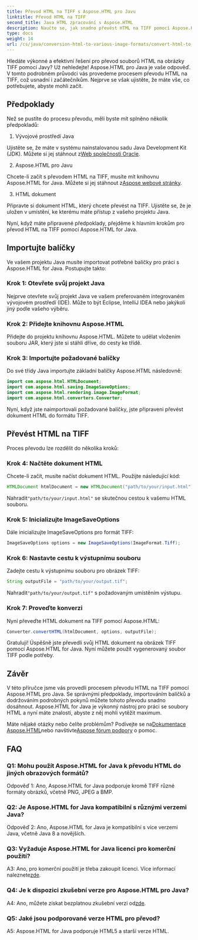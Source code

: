 ```yaml
---
title: Převod HTML na TIFF s Aspose.HTML pro Javu
linktitle: Převod HTML na TIFF
second_title: Java HTML zpracování s Aspose.HTML
description: Naučte se, jak snadno převést HTML na TIFF pomocí Aspose.HTML pro Java. Průvodce krok za krokem pro efektivní manipulaci s dokumenty.
type: docs
weight: 14
url: /cs/java/conversion-html-to-various-image-formats/convert-html-to-tiff/
---
```

Hledáte výkonné a efektivní řešení pro převod souborů HTML na obrázky TIFF pomocí Javy? Už nehledejte! Aspose.HTML pro Java je vaše odpověď. V tomto podrobném průvodci vás provedeme procesem převodu HTML na TIFF, což usnadní i začátečníkům. Nejprve se však ujistěte, že máte vše, co potřebujete, abyste mohli začít.

## Předpoklady

Než se pustíte do procesu převodu, měli byste mít splněno několik předpokladů:

1. Vývojové prostředí Java

 Ujistěte se, že máte v systému nainstalovanou sadu Java Development Kit (JDK). Můžete si jej stáhnout z[Web společnosti Oracle](https://www.oracle.com/java/technologies/javase-downloads.html).

2. Aspose.HTML pro Javu

 Chcete-li začít s převodem HTML na TIFF, musíte mít knihovnu Aspose.HTML for Java. Můžete si jej stáhnout z[Aspose webové stránky](https://releases.aspose.com/html/java/).

3. HTML dokument

Připravte si dokument HTML, který chcete převést na TIFF. Ujistěte se, že je uložen v umístění, ke kterému máte přístup z vašeho projektu Java.

Nyní, když máte připravené předpoklady, přejděme k hlavním krokům pro převod HTML na TIFF pomocí Aspose.HTML for Java.

## Importujte balíčky

Ve vašem projektu Java musíte importovat potřebné balíčky pro práci s Aspose.HTML for Java. Postupujte takto:

### Krok 1: Otevřete svůj projekt Java

Nejprve otevřete svůj projekt Java ve vašem preferovaném integrovaném vývojovém prostředí (IDE). Může to být Eclipse, IntelliJ IDEA nebo jakýkoli jiný podle vašeho výběru.

### Krok 2: Přidejte knihovnu Aspose.HTML

Přidejte do projektu knihovnu Aspose.HTML. Můžete to udělat vložením souboru JAR, který jste si stáhli dříve, do cesty ke třídě.

### Krok 3: Importujte požadované balíčky

Do své třídy Java importujte základní balíčky Aspose.HTML následovně:

```java
import com.aspose.html.HTMLDocument;
import com.aspose.html.saving.ImageSaveOptions;
import com.aspose.html.rendering.image.ImageFormat;
import com.aspose.html.converters.Converter;
```

Nyní, když jste naimportovali požadované balíčky, jste připraveni převést dokument HTML do formátu TIFF.

## Převést HTML na TIFF

Proces převodu lze rozdělit do několika kroků:

### Krok 4: Načtěte dokument HTML

Chcete-li začít, musíte načíst dokument HTML. Použijte následující kód:

```java
HTMLDocument htmlDocument = new HTMLDocument("path/to/your/input.html");
```

 Nahradit`"path/to/your/input.html"` se skutečnou cestou k vašemu HTML souboru.

### Krok 5: Inicializujte ImageSaveOptions

Dále inicializujte ImageSaveOptions pro formát TIFF:

```java
ImageSaveOptions options = new ImageSaveOptions(ImageFormat.Tiff);
```

### Krok 6: Nastavte cestu k výstupnímu souboru

Zadejte cestu k výstupnímu souboru pro obrázek TIFF:

```java
String outputFile = "path/to/your/output.tif";
```

 Nahradit`"path/to/your/output.tif"` s požadovaným umístěním výstupu.

### Krok 7: Proveďte konverzi

Nyní převeďte HTML dokument na TIFF pomocí Aspose.HTML:

```java
Converter.convertHTML(htmlDocument, options, outputFile);
```

Gratuluji! Úspěšně jste převedli svůj HTML dokument na obrázek TIFF pomocí Aspose.HTML for Java. Nyní můžete použít vygenerovaný soubor TIFF podle potřeby.

## Závěr

V této příručce jsme vás provedli procesem převodu HTML na TIFF pomocí Aspose.HTML pro Java. Se správnými předpoklady, importováním balíčků a dodržováním podrobných pokynů můžete tohoto převodu snadno dosáhnout. Aspose.HTML for Java je výkonný nástroj pro práci se soubory HTML a nyní máte znalosti, abyste z něj mohli vytěžit maximum.

 Máte nějaké otázky nebo čelíte problémům? Podívejte se na[Dokumentace Aspose.HTML](https://reference.aspose.com/html/java/)nebo navštivte[Aspose fórum podpory](https://forum.aspose.com/) o pomoc.

## FAQ

### Q1: Mohu použít Aspose.HTML for Java k převodu HTML do jiných obrazových formátů?

Odpověď 1: Ano, Aspose.HTML for Java podporuje kromě TIFF různé formáty obrázků, včetně PNG, JPEG a BMP.

### Q2: Je Aspose.HTML for Java kompatibilní s různými verzemi Java?

Odpověď 2: Ano, Aspose.HTML for Java je kompatibilní s více verzemi Java, včetně Java 8 a novějších.

### Q3: Vyžaduje Aspose.HTML for Java licenci pro komerční použití?

 A3: Ano, pro komerční použití je třeba zakoupit licenci. Více informací naleznete[zde](https://purchase.aspose.com/buy).

### Q4: Je k dispozici zkušební verze pro Aspose.HTML pro Java?

 A4: Ano, můžete získat bezplatnou zkušební verzi od[zde](https://releases.aspose.com/html/java).

### Q5: Jaké jsou podporované verze HTML pro převod?

A5: Aspose.HTML for Java podporuje HTML5 a starší verze HTML.